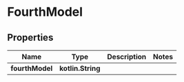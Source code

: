
# FourthModel

## Properties
Name | Type | Description | Notes
------------ | ------------- | ------------- | -------------
**fourthModel** | **kotlin.String** |  | 



